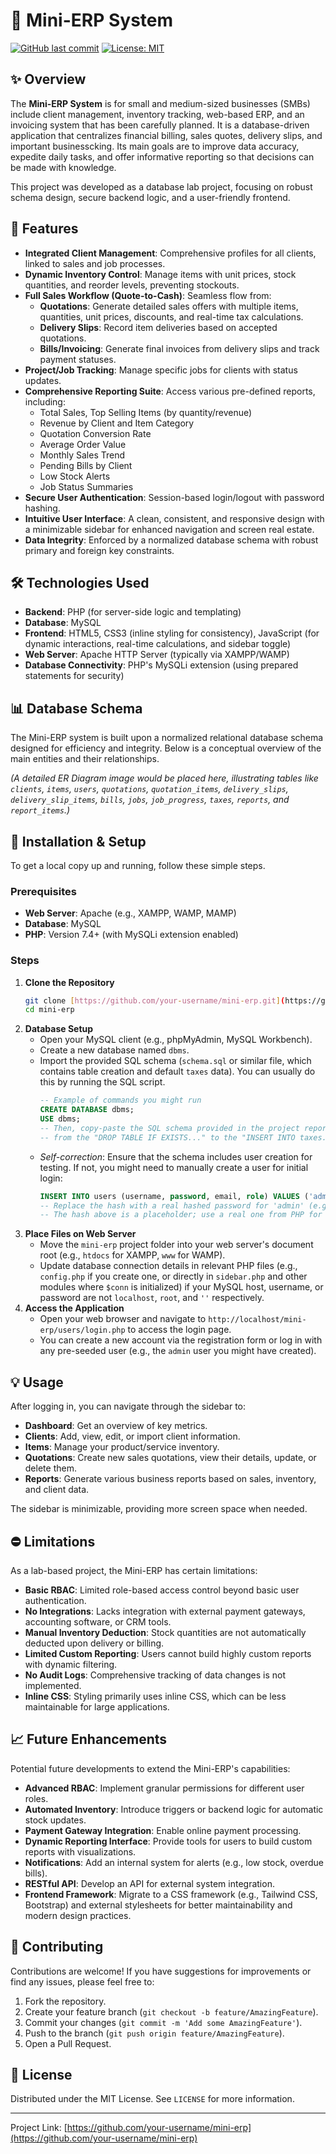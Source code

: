 # 🚀 Mini-ERP System

[![GitHub last commit](https://img.shields.io/github/last-commit/your-username/mini-erp)](https://github.com/your-username/mini-erp/commits/main)
[![License: MIT](https://img.shields.io/badge/License-MIT-yellow.svg)](https://opensource.org/licenses/MIT)

## ✨ Overview

The **Mini-ERP System** is for small and medium-sized businesses (SMBs) include client management, inventory tracking, web-based ERP, and an invoicing system that has been carefully planned.  It is a database-driven application that centralizes financial billing, sales quotes, delivery slips, and important businesscking.  Its main goals are to improve data accuracy, expedite daily tasks, and offer informative reporting so that decisions can be made with knowledge.

This project was developed as a database lab project, focusing on robust schema design, secure backend logic, and a user-friendly frontend.

## 🌟 Features

* **Integrated Client Management**: Comprehensive profiles for all clients, linked to sales and job processes.
* **Dynamic Inventory Control**: Manage items with unit prices, stock quantities, and reorder levels, preventing stockouts.
* **Full Sales Workflow (Quote-to-Cash)**: Seamless flow from:
    * **Quotations**: Generate detailed sales offers with multiple items, quantities, unit prices, discounts, and real-time tax calculations.
    * **Delivery Slips**: Record item deliveries based on accepted quotations.
    * **Bills/Invoicing**: Generate final invoices from delivery slips and track payment statuses.
* **Project/Job Tracking**: Manage specific jobs for clients with status updates.
* **Comprehensive Reporting Suite**: Access various pre-defined reports, including:
    * Total Sales, Top Selling Items (by quantity/revenue)
    * Revenue by Client and Item Category
    * Quotation Conversion Rate
    * Average Order Value
    * Monthly Sales Trend
    * Pending Bills by Client
    * Low Stock Alerts
    * Job Status Summaries
* **Secure User Authentication**: Session-based login/logout with password hashing.
* **Intuitive User Interface**: A clean, consistent, and responsive design with a minimizable sidebar for enhanced navigation and screen real estate.
* **Data Integrity**: Enforced by a normalized database schema with robust primary and foreign key constraints.

## 🛠️ Technologies Used

* **Backend**: PHP (for server-side logic and templating)
* **Database**: MySQL
* **Frontend**: HTML5, CSS3 (inline styling for consistency), JavaScript (for dynamic interactions, real-time calculations, and sidebar toggle)
* **Web Server**: Apache HTTP Server (typically via XAMPP/WAMP)
* **Database Connectivity**: PHP's MySQLi extension (using prepared statements for security)

## 📊 Database Schema

The Mini-ERP system is built upon a normalized relational database schema designed for efficiency and integrity. Below is a conceptual overview of the main entities and their relationships.


*(A detailed ER Diagram image would be placed here, illustrating tables like `clients`, `items`, `users`, `quotations`, `quotation_items`, `delivery_slips`, `delivery_slip_items`, `bills`, `jobs`, `job_progress`, `taxes`, `reports`, and `report_items`.)*

## 🚀 Installation & Setup

To get a local copy up and running, follow these simple steps.

### Prerequisites

* **Web Server**: Apache (e.g., XAMPP, WAMP, MAMP)
* **Database**: MySQL
* **PHP**: Version 7.4+ (with MySQLi extension enabled)

### Steps

1.  **Clone the Repository**
    ```bash
    git clone [https://github.com/your-username/mini-erp.git](https://github.com/your-username/mini-erp.git)
    cd mini-erp
    ```
2.  **Database Setup**
    * Open your MySQL client (e.g., phpMyAdmin, MySQL Workbench).
    * Create a new database named `dbms`.
    * Import the provided SQL schema (`schema.sql` or similar file, which contains table creation and default `taxes` data). You can usually do this by running the SQL script.
        ```sql
        -- Example of commands you might run
        CREATE DATABASE dbms;
        USE dbms;
        -- Then, copy-paste the SQL schema provided in the project report
        -- from the "DROP TABLE IF EXISTS..." to the "INSERT INTO taxes..." part.
        ```
    * *Self-correction*: Ensure that the schema includes user creation for testing. If not, you might need to manually create a user for initial login:
        ```sql
        INSERT INTO users (username, password, email, role) VALUES ('admin', '$2y$10$w4rB.X.Y.Z.A.B.C.D.E.F.G.H.I.J.K.L.M.N.O.P.Q.R.S.T.U.V.W.X.Y.Z.', 'admin@example.com', 'admin');
        -- Replace the hash with a real hashed password for 'admin' (e.g., use password_hash('password123', PASSWORD_DEFAULT) in PHP)
        -- The hash above is a placeholder; use a real one from PHP for security.
        ```
3.  **Place Files on Web Server**
    * Move the `mini-erp` project folder into your web server's document root (e.g., `htdocs` for XAMPP, `www` for WAMP).
    * Update database connection details in relevant PHP files (e.g., `config.php` if you create one, or directly in `sidebar.php` and other modules where `$conn` is initialized) if your MySQL host, username, or password are not `localhost`, `root`, and `''` respectively.
4.  **Access the Application**
    * Open your web browser and navigate to `http://localhost/mini-erp/users/login.php` to access the login page.
    * You can create a new account via the registration form or log in with any pre-seeded user (e.g., the `admin` user you might have created).

## 💡 Usage

After logging in, you can navigate through the sidebar to:
* **Dashboard**: Get an overview of key metrics.
* **Clients**: Add, view, edit, or import client information.
* **Items**: Manage your product/service inventory.
* **Quotations**: Create new sales quotations, view their details, update, or delete them.
* **Reports**: Generate various business reports based on sales, inventory, and client data.

The sidebar is minimizable, providing more screen space when needed.

## ⛔ Limitations

As a lab-based project, the Mini-ERP has certain limitations:
* **Basic RBAC**: Limited role-based access control beyond basic user authentication.
* **No Integrations**: Lacks integration with external payment gateways, accounting software, or CRM tools.
* **Manual Inventory Deduction**: Stock quantities are not automatically deducted upon delivery or billing.
* **Limited Custom Reporting**: Users cannot build highly custom reports with dynamic filtering.
* **No Audit Logs**: Comprehensive tracking of data changes is not implemented.
* **Inline CSS**: Styling primarily uses inline CSS, which can be less maintainable for large applications.

## 📈 Future Enhancements

Potential future developments to extend the Mini-ERP's capabilities:
* **Advanced RBAC**: Implement granular permissions for different user roles.
* **Automated Inventory**: Introduce triggers or backend logic for automatic stock updates.
* **Payment Gateway Integration**: Enable online payment processing.
* **Dynamic Reporting Interface**: Provide tools for users to build custom reports with visualizations.
* **Notifications**: Add an internal system for alerts (e.g., low stock, overdue bills).
* **RESTful API**: Develop an API for external system integration.
* **Frontend Framework**: Migrate to a CSS framework (e.g., Tailwind CSS, Bootstrap) and external stylesheets for better maintainability and modern design practices.

## 🤝 Contributing

Contributions are welcome! If you have suggestions for improvements or find any issues, please feel free to:
1.  Fork the repository.
2.  Create your feature branch (`git checkout -b feature/AmazingFeature`).
3.  Commit your changes (`git commit -m 'Add some AmazingFeature'`).
4.  Push to the branch (`git push origin feature/AmazingFeature`).
5.  Open a Pull Request.

## 📄 License

Distributed under the MIT License. See `LICENSE` for more information.

---

Project Link: [https://github.com/your-username/mini-erp](https://github.com/your-username/mini-erp)

